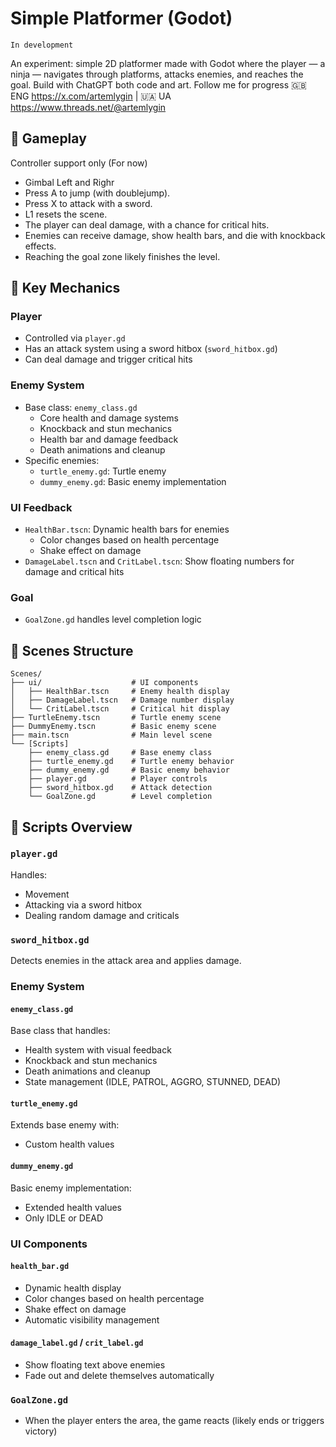 # Simple Platformer (Godot)

`In development`

An experiment: simple 2D platformer made with Godot where the player — a ninja — navigates through platforms, attacks enemies, and reaches the goal. Build with ChatGPT both code and art. Follow me for progress 🇬🇧 ENG https://x.com/artemlygin | 🇺🇦 UA https://www.threads.net/@artemlygin

## 🚀 Gameplay

Controller support only (For now)
- Gimbal Left and Righr
- Press A to jump (with doublejump).
- Press X to attack with a sword.
- L1 resets the scene.
- The player can deal damage, with a chance for critical hits.
- Enemies can receive damage, show health bars, and die with knockback effects.
- Reaching the goal zone likely finishes the level.

## 🧠 Key Mechanics

### Player
- Controlled via `player.gd`
- Has an attack system using a sword hitbox (`sword_hitbox.gd`)
- Can deal damage and trigger critical hits

### Enemy System
- Base class: `enemy_class.gd`
  - Core health and damage systems
  - Knockback and stun mechanics
  - Health bar and damage feedback
  - Death animations and cleanup
- Specific enemies:
  - `turtle_enemy.gd`: Turtle enemy
  - `dummy_enemy.gd`: Basic enemy implementation

### UI Feedback
- `HealthBar.tscn`: Dynamic health bars for enemies
  - Color changes based on health percentage
  - Shake effect on damage
- `DamageLabel.tscn` and `CritLabel.tscn`: Show floating numbers for damage and critical hits

### Goal
- `GoalZone.gd` handles level completion logic

## 🧱 Scenes Structure
```
Scenes/
├── ui/                    # UI components
│   ├── HealthBar.tscn     # Enemy health display
│   ├── DamageLabel.tscn   # Damage number display
│   └── CritLabel.tscn     # Critical hit display
├── TurtleEnemy.tscn       # Turtle enemy scene
├── DummyEnemy.tscn        # Basic enemy scene
├── main.tscn              # Main level scene
└── [Scripts]
    ├── enemy_class.gd     # Base enemy class
    ├── turtle_enemy.gd    # Turtle enemy behavior
    ├── dummy_enemy.gd     # Basic enemy behavior
    ├── player.gd          # Player controls
    ├── sword_hitbox.gd    # Attack detection
    └── GoalZone.gd        # Level completion
```

## 📜 Scripts Overview

### `player.gd`
Handles:
- Movement
- Attacking via a sword hitbox
- Dealing random damage and criticals

### `sword_hitbox.gd`
Detects enemies in the attack area and applies damage.

### Enemy System
#### `enemy_class.gd`
Base class that handles:
- Health system with visual feedback
- Knockback and stun mechanics
- Death animations and cleanup
- State management (IDLE, PATROL, AGGRO, STUNNED, DEAD)

#### `turtle_enemy.gd`
Extends base enemy with:
- Custom health values

#### `dummy_enemy.gd`
Basic enemy implementation:
- Extended health values
- Only IDLE or DEAD

### UI Components
#### `health_bar.gd`
- Dynamic health display
- Color changes based on health percentage
- Shake effect on damage
- Automatic visibility management

#### `damage_label.gd` / `crit_label.gd`
- Show floating text above enemies
- Fade out and delete themselves automatically

### `GoalZone.gd`
- When the player enters the area, the game reacts (likely ends or triggers victory)
